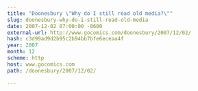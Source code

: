 ```yaml
---
title: "Doonesbury \"Why do I still read old media?\""
slug: doonesbury-why-do-i-still-read-old-media
date: 2007-12-02 07:00:00 -0600
external-url: http://www.gocomics.com/doonesbury/2007/12/02/
hash: c3d99ad9d2b95c2b94bb7bfe6eceaa4f
year: 2007
month: 12
scheme: http
host: www.gocomics.com
path: /doonesbury/2007/12/02/

---
```




